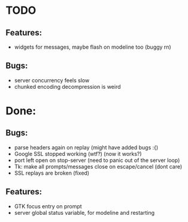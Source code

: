 # TODO

## Features:
- widgets for messages, maybe flash on modeline too (buggy rn)

## Bugs:
- server concurrency feels slow
- chunked encoding decompression is weird

# Done:

## Bugs:
- parse headers again on replay (might have added bugs :{)
- Google SSL stopped working (wtf?) (now it works?)
- port left open on stop-server (need to panic out of the server loop)
- Tk: make all prompts/messages close on escape/cancel (dont care)
- SSL replays are broken (fixed)

## Features:
- GTK focus entry on prompt
- server global status variable, for modeline and restarting

